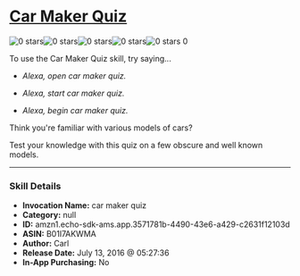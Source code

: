 # [Car Maker Quiz](http://alexa.amazon.com/#skills/amzn1.echo-sdk-ams.app.3571781b-4490-43e6-a429-c2631f12103d)
![0 stars](../../images/ic_star_border_black_18dp_1x.png)![0 stars](../../images/ic_star_border_black_18dp_1x.png)![0 stars](../../images/ic_star_border_black_18dp_1x.png)![0 stars](../../images/ic_star_border_black_18dp_1x.png)![0 stars](../../images/ic_star_border_black_18dp_1x.png) 0

To use the Car Maker Quiz skill, try saying...

* *Alexa, open car maker quiz.*

* *Alexa, start car maker quiz.*

* *Alexa, begin car maker quiz.*

Think you're familiar with various models of cars?

Test your knowledge with this quiz on a few obscure and well known models.

***

### Skill Details

* **Invocation Name:** car maker quiz
* **Category:** null
* **ID:** amzn1.echo-sdk-ams.app.3571781b-4490-43e6-a429-c2631f12103d
* **ASIN:** B01I7AKWMA
* **Author:** Carl
* **Release Date:** July 13, 2016 @ 05:27:36
* **In-App Purchasing:** No
